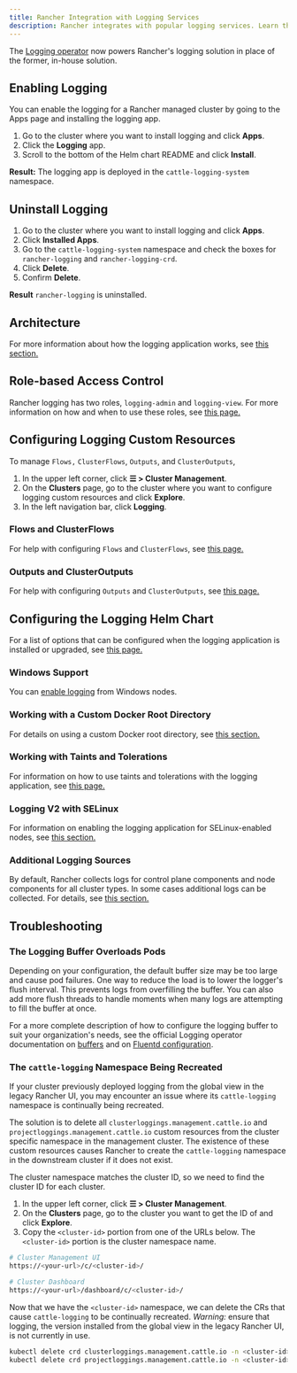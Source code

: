 ```yaml
---
title: Rancher Integration with Logging Services
description: Rancher integrates with popular logging services. Learn the requirements and benefits of integrating with logging services, and enable logging on your cluster.
---
```


<head>
  <link rel="canonical" href="https://ranchermanager.docs.rancher.com/pages-for-subheaders/logging"/>
</head>

The [Logging operator](https://kube-logging.github.io/docs/) now powers Rancher's logging solution in place of the former, in-house solution.

## Enabling Logging

You can enable the logging for a Rancher managed cluster by going to the Apps page and installing the logging app.

1. Go to the cluster where you want to install logging and click **Apps**.
1. Click the **Logging** app.
1. Scroll to the bottom of the Helm chart README and click **Install**.

**Result:** The logging app is deployed in the `cattle-logging-system` namespace.

## Uninstall Logging

1. Go to the cluster where you want to install logging and click **Apps**.
1. Click **Installed Apps**.
1. Go to the `cattle-logging-system` namespace and check the boxes for `rancher-logging` and `rancher-logging-crd`.
1. Click **Delete**.
1. Confirm **Delete**.

**Result** `rancher-logging` is uninstalled.

## Architecture

For more information about how the logging application works, see [this section.](../integrations-in-rancher/logging/logging-architecture.md)



## Role-based Access Control

Rancher logging has two roles, `logging-admin` and `logging-view`. For more information on how and when to use these roles, see [this page.](../integrations-in-rancher/logging/rbac-for-logging.md)

## Configuring Logging Custom Resources

To manage `Flows,` `ClusterFlows`, `Outputs`, and `ClusterOutputs`,

1. In the upper left corner, click **☰ > Cluster Management**.
1. On the **Clusters** page, go to the cluster where you want to configure logging custom resources and click **Explore**.
1. In the left navigation bar, click **Logging**.

### Flows and ClusterFlows

For help with configuring `Flows` and `ClusterFlows`, see [this page.](../integrations-in-rancher/logging/custom-resource-configuration/flows-and-clusterflows.md)

### Outputs and ClusterOutputs

For help with configuring `Outputs` and `ClusterOutputs`, see [this page.](../integrations-in-rancher/logging/custom-resource-configuration/outputs-and-clusteroutputs.md)

## Configuring the Logging Helm Chart

For a list of options that can be configured when the logging application is installed or upgraded, see [this page.](../integrations-in-rancher/logging/logging-helm-chart-options.md)

### Windows Support

You can [enable logging](../integrations-in-rancher/logging/logging-helm-chart-options.md#enabledisable-windows-node-logging) from Windows nodes.


### Working with a Custom Docker Root Directory

For details on using a custom Docker root directory, see [this section.](../integrations-in-rancher/logging/logging-helm-chart-options.md#working-with-a-custom-docker-root-directory)


### Working with Taints and Tolerations

For information on how to use taints and tolerations with the logging application, see [this page.](../integrations-in-rancher/logging/taints-and-tolerations.md)


### Logging V2 with SELinux

For information on enabling the logging application for SELinux-enabled nodes, see [this section.](../integrations-in-rancher/logging/logging-helm-chart-options.md#enabling-the-logging-application-to-work-with-selinux)

### Additional Logging Sources

By default, Rancher collects logs for control plane components and node components for all cluster types. In some cases additional logs can be collected. For details, see [this section.](../integrations-in-rancher/logging/logging-helm-chart-options.md#additional-logging-sources)


## Troubleshooting

### The Logging Buffer Overloads Pods

Depending on your configuration, the default buffer size may be too large and cause pod failures. One way to reduce the load is to lower the logger's flush interval. This prevents logs from overfilling the buffer. You can also add more flush threads to handle moments when many logs are attempting to fill the buffer at once.

For a more complete description of how to configure the logging buffer to suit your organization's needs, see the official Logging operator documentation on [buffers](https://kube-logging.github.io/docs/configuration/plugins/outputs/buffer/) and on [Fluentd configuration](https://kube-logging.github.io/docs/logging-infrastructure/fluentd/).

### The `cattle-logging` Namespace Being Recreated

If your cluster previously deployed logging from the global view in the legacy Rancher UI, you may encounter an issue where its `cattle-logging` namespace is continually being recreated.

The solution is to delete all `clusterloggings.management.cattle.io` and `projectloggings.management.cattle.io` custom resources from the cluster specific namespace in the management cluster.
The existence of these custom resources causes Rancher to create the `cattle-logging` namespace in the downstream cluster if it does not exist.

The cluster namespace matches the cluster ID, so we need to find the cluster ID for each cluster.

1. In the upper left corner, click **☰ > Cluster Management**.
1. On the **Clusters** page, go to the cluster you want to get the ID of and click **Explore**.
2. Copy the `<cluster-id>` portion from one of the URLs below. The `<cluster-id>` portion is the cluster namespace name.

```bash
# Cluster Management UI
https://<your-url>/c/<cluster-id>/

# Cluster Dashboard
https://<your-url>/dashboard/c/<cluster-id>/
```

Now that we have the `<cluster-id>` namespace, we can delete the CRs that cause `cattle-logging` to be continually recreated.
*Warning:* ensure that logging, the version installed from the global view in the legacy Rancher UI, is not currently in use.

```bash
kubectl delete crd clusterloggings.management.cattle.io -n <cluster-id>
kubectl delete crd projectloggings.management.cattle.io -n <cluster-id>
```
